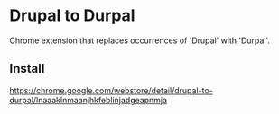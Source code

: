 Drupal to Durpal
=============

Chrome extension that replaces occurrences of 'Drupal' with 'Durpal'.

## Install
https://chrome.google.com/webstore/detail/drupal-to-durpal/lnaaaklnmaanjhkfeblinjadgeapnmja

